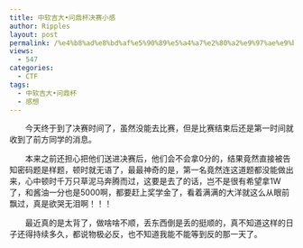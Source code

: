 ```yaml
---
title: 中软吉大•问鼎杯决赛小感
author: Ripples
layout: post
permalink: /%e4%b8%ad%e8%bd%af%e5%90%89%e5%a4%a7%e2%80%a2%e9%97%ae%e9%bc%8e%e6%9d%af%e5%86%b3%e8%b5%9b%e5%b0%8f%e6%84%9f/
views:
  - 547
categories:
  - CTF
tags:
  - 中软吉大•问鼎杯
  - 感想
---
```

<p style="text-indent: 2em;">
  今天终于到了决赛时间了，虽然没能去比赛，但是比赛结束后还是第一时间就收到了前方同学的消息。
</p>

<!--more-->

<p style="text-indent: 2em;">
  本来之前还担心把他们送进决赛后，他们会不会拿0分的，结果竟然直接被告知密码题是样题，顿时就无语了，最最神奇的是，第一名竟然连这道题都没能做出来，心中顿时千万只草泥马奔腾而过，这要是去了的话，岂不是很有希望拿1W了，和酱油一分也是5000啊，都要赶上奖学金了，看着满满的大洋就这么从眼前飘过，真是欲哭无泪啊！！！
</p>

<p style="text-indent: 2em;">
  最近真的是太背了，做啥啥不顺，丢东西倒是丢的挺顺的，真不知道这样的日子还得持续多久，都说物极必反，也不知道我能不能等到反的那一天了。
</p>

